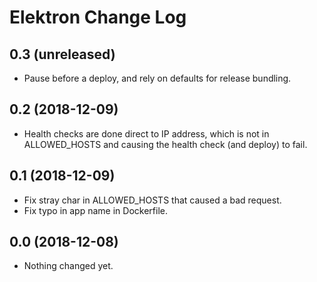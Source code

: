 Elektron Change Log
================

0.3 (unreleased)
----------------

- Pause before a deploy, and rely on defaults for release bundling.


0.2 (2018-12-09)
----------------

- Health checks are done direct to IP address, which is not in ALLOWED_HOSTS and causing the health check (and deploy) to fail.


0.1 (2018-12-09)
----------------

- Fix stray char in ALLOWED_HOSTS that caused a bad request.
- Fix typo in app name in Dockerfile.


0.0 (2018-12-08)
----------------

- Nothing changed yet.
